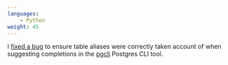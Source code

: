 ```yaml
---
languages:
    - Python
weight: 45
---
```


I [fixed a bug][pgcli_completions] to ensure table aliases were correctly taken
account of when suggesting completions in the [pgcli][pgcli] Postgres CLI tool.

[pgcli]: https://github.com/dbcli/pgcli
[pgcli_completions]: https://github.com/dbcli/pgcli/pull/686
